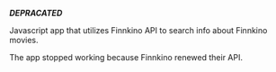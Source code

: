 ***DEPRACATED***

Javascript app that utilizes Finnkino API to search info about Finnkino movies.

The app stopped working because Finnkino renewed their API.
